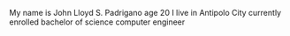 My name is John Lloyd S. Padrigano age 20 I live in Antipolo City currently enrolled bachelor of science computer engineer
